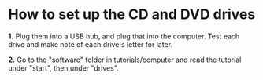 How to set up the CD and DVD drives
===================================

**1.** Plug them into a USB hub, and plug that into the computer. Test each drive and make note of each drive's letter for later.

**2.** Go to the "software" folder in tutorials/computer and read the tutorial under "start", then under "drives".
